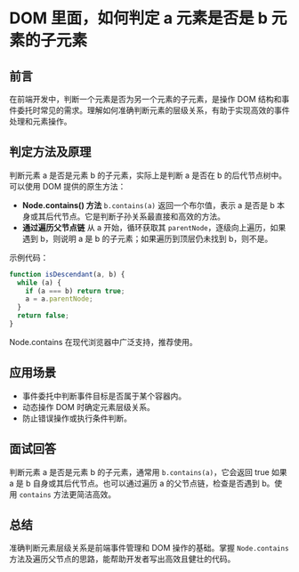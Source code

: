 # **DOM 里面，如何判定 a 元素是否是 b 元素的子元素**

## 前言

在前端开发中，判断一个元素是否为另一个元素的子元素，是操作 DOM 结构和事件委托时常见的需求。理解如何准确判断元素的层级关系，有助于实现高效的事件处理和元素操作。

## 判定方法及原理

判断元素 a 是否是元素 b 的子元素，实际上是判断 a 是否在 b 的后代节点树中。可以使用 DOM 提供的原生方法：

- **Node.contains() 方法**
  `b.contains(a)` 返回一个布尔值，表示 a 是否是 b 本身或其后代节点。它是判断子孙关系最直接和高效的方法。
- **通过遍历父节点链**
  从 a 开始，循环获取其 `parentNode`，逐级向上遍历，如果遇到 b，则说明 a 是 b 的子元素；如果遍历到顶层仍未找到 b，则不是。

示例代码：

```javascript
function isDescendant(a, b) {
  while (a) {
    if (a === b) return true;
    a = a.parentNode;
  }
  return false;
}
```

Node.contains 在现代浏览器中广泛支持，推荐使用。

## 应用场景

- 事件委托中判断事件目标是否属于某个容器内。
- 动态操作 DOM 时确定元素层级关系。
- 防止错误操作或执行条件判断。

## 面试回答

判断元素 a 是否是元素 b 的子元素，通常用 `b.contains(a)`，它会返回 true 如果 a 是 b 自身或其后代节点。也可以通过遍历 a 的父节点链，检查是否遇到 b。使用 `contains` 方法更简洁高效。

## 总结

准确判断元素层级关系是前端事件管理和 DOM 操作的基础。掌握 `Node.contains` 方法及遍历父节点的思路，能帮助开发者写出高效且健壮的代码。